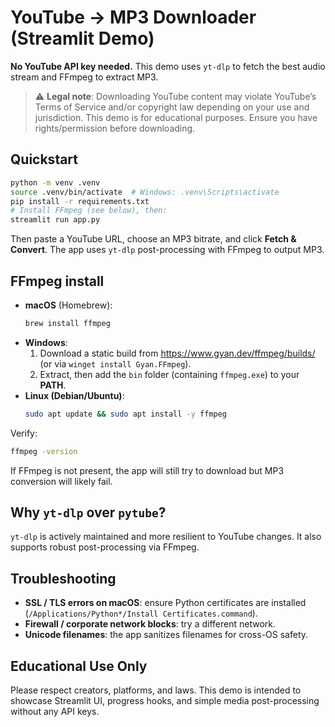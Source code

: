 
# YouTube → MP3 Downloader (Streamlit Demo)

**No YouTube API key needed.** This demo uses `yt-dlp` to fetch the best audio stream and FFmpeg to extract MP3.

> ⚠️ **Legal note**: Downloading YouTube content may violate YouTube’s Terms of Service and/or copyright law depending on your use and jurisdiction. This demo is for educational purposes. Ensure you have rights/permission before downloading.

## Quickstart

```bash
python -m venv .venv
source .venv/bin/activate  # Windows: .venv\Scripts\activate
pip install -r requirements.txt
# Install FFmpeg (see below), then:
streamlit run app.py
```

Then paste a YouTube URL, choose an MP3 bitrate, and click **Fetch & Convert**. The app uses `yt-dlp` post-processing with FFmpeg to output MP3.

## FFmpeg install

- **macOS** (Homebrew):
  ```bash
  brew install ffmpeg
  ```
- **Windows**:
  1. Download a static build from https://www.gyan.dev/ffmpeg/builds/ (or via `winget install Gyan.FFmpeg`).
  2. Extract, then add the `bin` folder (containing `ffmpeg.exe`) to your **PATH**.
- **Linux (Debian/Ubuntu)**:
  ```bash
  sudo apt update && sudo apt install -y ffmpeg
  ```

Verify:
```bash
ffmpeg -version
```

If FFmpeg is not present, the app will still try to download but MP3 conversion will likely fail.

## Why `yt-dlp` over `pytube`?
`yt-dlp` is actively maintained and more resilient to YouTube changes. It also supports robust post-processing via FFmpeg.

## Troubleshooting
- **SSL / TLS errors on macOS**: ensure Python certificates are installed (`/Applications/Python*/Install Certificates.command`).
- **Firewall / corporate network blocks**: try a different network.
- **Unicode filenames**: the app sanitizes filenames for cross-OS safety.

## Educational Use Only
Please respect creators, platforms, and laws. This demo is intended to showcase Streamlit UI, progress hooks, and simple media post-processing without any API keys.
